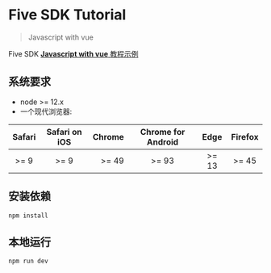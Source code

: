 # Five SDK Tutorial
> Javascript with vue

Five SDK [**Javascript with vue**  教程示例](https://open-platform.realsee.com/developer/docs/front/3d-space/handbook/vue/get-started/)

## 系统要求

- node >= 12.x
- 一个现代浏览器: 

| Safari | Safari on iOS | Chrome | Chrome for Android | Edge  | Firefox |
| :----: | :-----------: | -----: | :----------------: | :---: | :-----: |
|  >= 9  |     >= 9      |  >= 49 |       >= 93        | >= 13 |  >= 45  |

## 安装依赖

```shell
npm install
```

## 本地运行

```shell
npm run dev
```